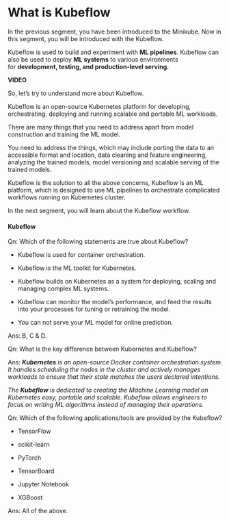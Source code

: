 # What is Kubeflow

In the previous segment, you have been introduced to the Minikube. Now in this segment, you will be introduced with the Kubeflow. 

Kubeflow is used to build and experiment with **ML pipelines**. Kubeflow can also be used to deploy **ML systems** to various environments for **development, testing, and production-level serving.**

**VIDEO**

So, let’s try to understand more about Kubeflow. 

Kubeflow is an open-source Kubernetes platform for developing, orchestrating, deploying and running scalable and portable ML workloads.

There are many things that you need to address apart from model construction and training the ML model. 

You need to address the things, which may include porting the data to an accessible format and location, data cleaning and feature engineering, analyzing the trained models, model versioning and scalable serving of the trained models.

Kubeflow is the solution to all the above concerns, Kubeflow is an ML platform, which is designed to use ML pipelines to orchestrate complicated workflows running on Kubernetes cluster.

In the next segment, you will learn about the Kubeflow workflow.

#### Kubeflow

Qn: Which of the following statements are true about Kubeflow?

- Kubeflow is used for container orchestration.

- Kubeflow is the ML toolkit for Kubernetes.

- Kubeflow builds on Kubernetes as a system for deploying, scaling and managing complex ML systems.

- Kubeflow can monitor the model’s performance, and feed the results into your processes for tuning or retraining the model.

- You can not serve your ML model for online prediction.

Ans: B, C & D.

Qn: What is the key difference between Kubernetes and Kubeflow?

Ans: ***Kubernetes** is an open-source Docker container orchestration system. It handles scheduling the nodes in the cluster and actively manages workloads to ensure that their state matches the users declared intentions.*

*The **Kubeflow** is dedicated to creating the Machine Learning model on Kubernetes easy, portable and scalable. Kubeflow allows engineers to focus on writing ML algorithms instead of managing their operations.*

Qn: Which of the following applications/tools are provided by the Kubeflow?

- TensorFlow

- scikit-learn

- PyTorch

- TensorBoard

- Jupyter Notebook

- XGBoost

Ans: All of the above.
